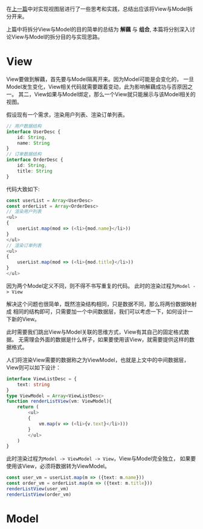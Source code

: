 在[上一篇](./1-intro.md)中对实现视图层进行了一些思考和实践，总结出应该将View与Model拆分开来。

上篇中将拆分View与Model的目的简单的总结为 **解藕** 与 **组合**,
本篇将分别深入讨论View与Model的拆分目的与实现思路。

# View
View要做到解藕，首先要与Model隔离开来。因为Model可能是会变化的，
一旦Model发生变化，View相关代码就需要跟着变动，此为影响解藕成功与否原因之一。
其二，View如果与Model绑定，那么一个View就只能展示与该Model相关的视图。

假设现有一个需求，渲染用户列表、渲染订单列表。
```TypeScript
// 用户数据结构
interface UserDesc {
    id: String,
    name: String
}
// 订单数据结构
interface OrderDesc {
    id: String,
    title: String
}
```
代码大致如下:
```TypeScript
const userList = Array<UserDesc>
const orderList = Array<OrderDesc>
// 渲染用户列表
<ul>
{
    userList.map(mod => (<li>{mod.name}</li>))
}
</ul>
// 渲染订单列表
<ul>
{
    userList.map(mod => (<li>{mod.title}</li>))
}
</ul>
```
因为两个Model定义不同，则不得不书写重复的代码。
此时的渲染过程为`Model -> View`

解决这个问题也很简单，既然渲染结构相同，只是数据不同，那么将两份数据映射成
相同的结构即可，只需要加一个中间数据层，我们可以考虑一下，如何设计一下新的View。

此时需要我们跳出View与Model关联的思维方式，View有其自己的固定格式数据。
无需理会外面的数据是什么样子，如果要使用该View，就需要提供这样的数据格式。

人们将渲染View需要的数据称之为ViewModel，也就是上文中的中间数据层，View则可以如下设计：

```TypeScript
interface ViewListDesc = {
    text: string
}
type ViewModel = Array<ViewListDesc>
function renderListView(vm: ViewModel){
    return (
        <ul>
        {
            vm.map(v => (<li>{v.text}</li>)))
        }
        </ul>
    )
}
```
此时渲染过程为`Model -> ViewModel -> View`，View与Model完全独立，
如果要使用该View，必须将数据转为ViewModel。
```TypeScript
const user_vm = userList.map(m => ({text: m.name}))
const order_vm = orderList.map(m => ({text: m.title}))
renderListView(user_vm)
renderListView(order_vm)
```

# Model

